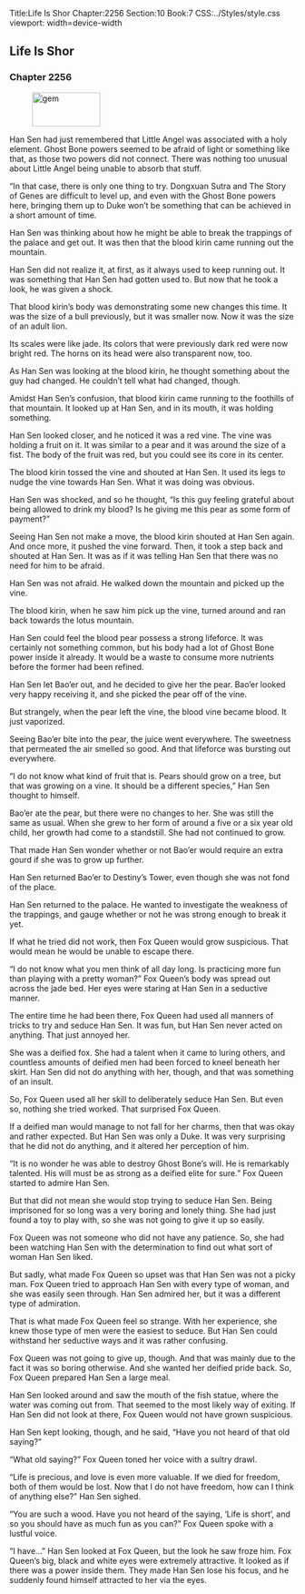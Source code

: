 Title:Life Is Shor 
Chapter:2256 
Section:10 
Book:7 
CSS:../Styles/style.css 
viewport: width=device-width
  
## Life Is Shor
### Chapter 2256
  
<figure>
	<img src="../Images/gem.gif" alt="gem" id="gem" width="120" height="60" />
</figure>
  

  
Han Sen had just remembered that Little Angel was associated with a holy element. Ghost Bone powers seemed to be afraid of light or something like that, as those two powers did not connect. There was nothing too unusual about Little Angel being unable to absorb that stuff.

“In that case, there is only one thing to try. Dongxuan Sutra and The Story of Genes are difficult to level up, and even with the Ghost Bone powers here, bringing them up to Duke won’t be something that can be achieved in a short amount of time.

Han Sen was thinking about how he might be able to break the trappings of the palace and get out. It was then that the blood kirin came running out the mountain.

Han Sen did not realize it, at first, as it always used to keep running out. It was something that Han Sen had gotten used to. But now that he took a look, he was given a shock.

That blood kirin’s body was demonstrating some new changes this time. It was the size of a bull previously, but it was smaller now. Now it was the size of an adult lion.

Its scales were like jade. Its colors that were previously dark red were now bright red. The horns on its head were also transparent now, too.

As Han Sen was looking at the blood kirin, he thought something about the guy had changed. He couldn’t tell what had changed, though.

Amidst Han Sen’s confusion, that blood kirin came running to the foothills of that mountain. It looked up at Han Sen, and in its mouth, it was holding something.

Han Sen looked closer, and he noticed it was a red vine. The vine was holding a fruit on it. It was similar to a pear and it was around the size of a fist. The body of the fruit was red, but you could see its core in its center.

The blood kirin tossed the vine and shouted at Han Sen. It used its legs to nudge the vine towards Han Sen. What it was doing was obvious.

Han Sen was shocked, and so he thought, “Is this guy feeling grateful about being allowed to drink my blood? Is he giving me this pear as some form of payment?”

Seeing Han Sen not make a move, the blood kirin shouted at Han Sen again. And once more, it pushed the vine forward. Then, it took a step back and shouted at Han Sen. It was as if it was telling Han Sen that there was no need for him to be afraid.

Han Sen was not afraid. He walked down the mountain and picked up the vine.

The blood kirin, when he saw him pick up the vine, turned around and ran back towards the lotus mountain.

Han Sen could feel the blood pear possess a strong lifeforce. It was certainly not something common, but his body had a lot of Ghost Bone power inside it already. It would be a waste to consume more nutrients before the former had been refined.

Han Sen let Bao’er out, and he decided to give her the pear. Bao’er looked very happy receiving it, and she picked the pear off of the vine.

But strangely, when the pear left the vine, the blood vine became blood. It just vaporized.

Seeing Bao’er bite into the pear, the juice went everywhere. The sweetness that permeated the air smelled so good. And that lifeforce was bursting out everywhere.

“I do not know what kind of fruit that is. Pears should grow on a tree, but that was growing on a vine. It should be a different species,” Han Sen thought to himself.

Bao’er ate the pear, but there were no changes to her. She was still the same as usual. When she grew to her form of around a five or a six year old child, her growth had come to a standstill. She had not continued to grow.

That made Han Sen wonder whether or not Bao’er would require an extra gourd if she was to grow up further.

Han Sen returned Bao’er to Destiny’s Tower, even though she was not fond of the place.

Han Sen returned to the palace. He wanted to investigate the weakness of the trappings, and gauge whether or not he was strong enough to break it yet.

If what he tried did not work, then Fox Queen would grow suspicious. That would mean he would be unable to escape there.

“I do not know what you men think of all day long. Is practicing more fun than playing with a pretty woman?” Fox Queen’s body was spread out across the jade bed. Her eyes were staring at Han Sen in a seductive manner.

The entire time he had been there, Fox Queen had used all manners of tricks to try and seduce Han Sen. It was fun, but Han Sen never acted on anything. That just annoyed her.

She was a deified fox. She had a talent when it came to luring others, and countless amounts of deified men had been forced to kneel beneath her skirt. Han Sen did not do anything with her, though, and that was something of an insult.

So, Fox Queen used all her skill to deliberately seduce Han Sen. But even so, nothing she tried worked. That surprised Fox Queen.

If a deified man would manage to not fall for her charms, then that was okay and rather expected. But Han Sen was only a Duke. It was very surprising that he did not do anything, and it altered her perception of him.

“It is no wonder he was able to destroy Ghost Bone’s will. He is remarkably talented. His will must be as strong as a deified elite for sure.” Fox Queen started to admire Han Sen.

But that did not mean she would stop trying to seduce Han Sen. Being imprisoned for so long was a very boring and lonely thing. She had just found a toy to play with, so she was not going to give it up so easily.

Fox Queen was not someone who did not have any patience. So, she had been watching Han Sen with the determination to find out what sort of woman Han Sen liked.

But sadly, what made Fox Queen so upset was that Han Sen was not a picky man. Fox Queen tried to approach Han Sen with every type of woman, and she was easily seen through. Han Sen admired her, but it was a different type of admiration.

That is what made Fox Queen feel so strange. With her experience, she knew those type of men were the easiest to seduce. But Han Sen could withstand her seductive ways and it was rather confusing.

Fox Queen was not going to give up, though. And that was mainly due to the fact it was so boring otherwise. And she wanted her deified pride back. So, Fox Queen prepared Han Sen a large meal.

Han Sen looked around and saw the mouth of the fish statue, where the water was coming out from. That seemed to the most likely way of exiting. If Han Sen did not look at there, Fox Queen would not have grown suspicious.

Han Sen kept looking, though, and he said, “Have you not heard of that old saying?”

“What old saying?” Fox Queen toned her voice with a sultry drawl.

“Life is precious, and love is even more valuable. If we died for freedom, both of them would be lost. Now that I do not have freedom, how can I think of anything else?” Han Sen sighed.

“You are such a wood. Have you not heard of the saying, ‘Life is short’, and so you should have as much fun as you can?” Fox Queen spoke with a lustful voice.

“I have…” Han Sen looked at Fox Queen, but the look he saw froze him. Fox Queen’s big, black and white eyes were extremely attractive. It looked as if there was a power inside them. They made Han Sen lose his focus, and he suddenly found himself attracted to her via the eyes.